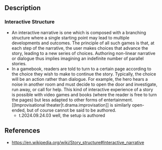 
## Description

### Interactive Structure

- An interactive narrative is one which is composed with a branching structure where a single starting point may lead to multiple developments and outcomes. The principle of all such games is that, at each step of the narrative, the user makes choices that advance the story, leading to a new series of choices. Authoring non-linear narrative or dialogue thus implies imagining an indefinite number of parallel stories.
- In a gamebook, readers are told to turn to a certain page according to the choice they wish to make to continue the story. Typically, the choice will be an action rather than dialogue. For example, the hero hears a noise in another room and must decide to open the door and investigate, run away, or call for help. This kind of interactive experience of a story is possible with video games and books (where the reader is free to turn the pages) but less adapted to other forms of entertainment. [[Improvisational theater|t.drama.improvisation]] is similarly open-ended, but of course cannot be said to be authored.
  - t.2024.09.24.03 well, the setup is authored
  
## References

- https://en.wikipedia.org/wiki/Story_structure#Interactive_narrative